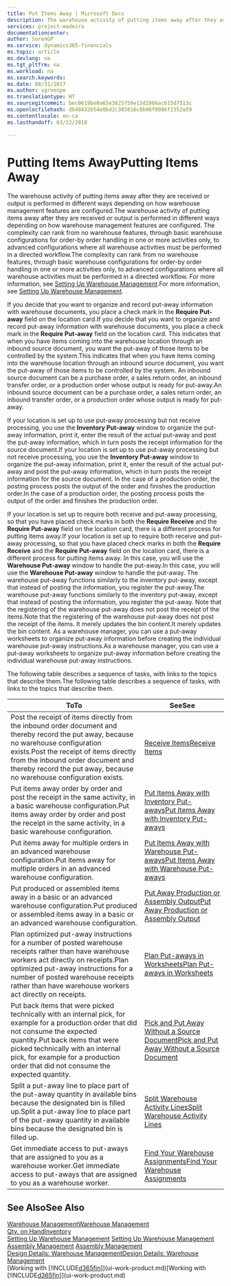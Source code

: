 ```yaml
---
title: Put Items Away | Microsoft Docs
description: The warehouse activity of putting items away after they are received or output is performed in different ways depending on how warehouse management features are configured.
services: project-madeira
documentationcenter: 
author: SorenGP
ms.service: dynamics365-financials
ms.topic: article
ms.devlang: na
ms.tgt_pltfrm: na
ms.workload: na
ms.search.keywords: 
ms.date: 08/31/2017
ms.author: sgroespe
ms.translationtype: HT
ms.sourcegitcommit: bec0619be0a65e3625759e13d2866ac615d7513c
ms.openlocfilehash: db48432b54e0bd2c303816c8b06f0986f2352a59
ms.contentlocale: en-ca
ms.lasthandoff: 03/22/2018

---
```

# <a name="putting-items-away"></a><span data-ttu-id="848f0-103">Putting Items Away</span><span class="sxs-lookup"><span data-stu-id="848f0-103">Putting Items Away</span></span>
<span data-ttu-id="848f0-104">The warehouse activity of putting items away after they are received or output is performed in different ways depending on how warehouse management features are configured.</span><span class="sxs-lookup"><span data-stu-id="848f0-104">The warehouse activity of putting items away after they are received or output is performed in different ways depending on how warehouse management features are configured.</span></span> <span data-ttu-id="848f0-105">The complexity can rank from no warehouse features, through basic warehouse configurations for order-by order handling in one or more activities only, to advanced configurations where all warehouse activities must be performed in a directed workflow.</span><span class="sxs-lookup"><span data-stu-id="848f0-105">The complexity can rank from no warehouse features, through basic warehouse configurations for order-by order handling in one or more activities only, to advanced configurations where all warehouse activities must be performed in a directed workflow.</span></span> <span data-ttu-id="848f0-106">For more information, see [Setting Up Warehouse Management](warehouse-setup-warehouse.md).</span><span class="sxs-lookup"><span data-stu-id="848f0-106">For more information, see [Setting Up Warehouse Management](warehouse-setup-warehouse.md).</span></span>

<span data-ttu-id="848f0-107">If you decide that you want to organize and record put-away information with warehouse documents, you place a check mark in the **Require Put-away** field on the location card.</span><span class="sxs-lookup"><span data-stu-id="848f0-107">If you decide that you want to organize and record put-away information with warehouse documents, you place a check mark in the **Require Put-away** field on the location card.</span></span> <span data-ttu-id="848f0-108">This indicates that when you have items coming into the warehouse location through an inbound source document, you want the put-away of those items to be controlled by the system.</span><span class="sxs-lookup"><span data-stu-id="848f0-108">This indicates that when you have items coming into the warehouse location through an inbound source document, you want the put-away of those items to be controlled by the system.</span></span> <span data-ttu-id="848f0-109">An inbound source document can be a purchase order, a sales return order, an inbound transfer order, or a production order whose output is ready for put-away.</span><span class="sxs-lookup"><span data-stu-id="848f0-109">An inbound source document can be a purchase order, a sales return order, an inbound transfer order, or a production order whose output is ready for put-away.</span></span>  

<span data-ttu-id="848f0-110">If your location is set up to use put-away processing but not receive processing, you use the **Inventory Put-away** window to organize the put-away information, print it, enter the result of the actual put-away and post the put-away information, which in turn posts the receipt information for the source document.</span><span class="sxs-lookup"><span data-stu-id="848f0-110">If your location is set up to use put-away processing but not receive processing, you use the **Inventory Put-away** window to organize the put-away information, print it, enter the result of the actual put-away and post the put-away information, which in turn posts the receipt information for the source document.</span></span> <span data-ttu-id="848f0-111">In the case of a production order, the posting process posts the output of the order and finishes the production order.</span><span class="sxs-lookup"><span data-stu-id="848f0-111">In the case of a production order, the posting process posts the output of the order and finishes the production order.</span></span>

<span data-ttu-id="848f0-112">If your location is set up to require both receive and put-away processing, so that you have placed check marks in both the **Require Receive** and the **Require Put-away** field on the location card, there is a different process for putting items away.</span><span class="sxs-lookup"><span data-stu-id="848f0-112">If your location is set up to require both receive and put-away processing, so that you have placed check marks in both the **Require Receive** and the **Require Put-away** field on the location card, there is a different process for putting items away.</span></span> <span data-ttu-id="848f0-113">In this case, you will use the **Warehouse Put-away** window to handle the put-away.</span><span class="sxs-lookup"><span data-stu-id="848f0-113">In this case, you will use the **Warehouse Put-away** window to handle the put-away.</span></span> <span data-ttu-id="848f0-114">The warehouse put-away functions similarly to the inventory put-away, except that instead of posting the information, you register the put-away.</span><span class="sxs-lookup"><span data-stu-id="848f0-114">The warehouse put-away functions similarly to the inventory put-away, except that instead of posting the information, you register the put-away.</span></span> <span data-ttu-id="848f0-115">Note that the registering of the warehouse put-away does not post the receipt of the items.</span><span class="sxs-lookup"><span data-stu-id="848f0-115">Note that the registering of the warehouse put-away does not post the receipt of the items.</span></span> <span data-ttu-id="848f0-116">It merely updates the bin content.</span><span class="sxs-lookup"><span data-stu-id="848f0-116">It merely updates the bin content.</span></span> <span data-ttu-id="848f0-117">As a warehouse manager, you can use a put-away worksheets to organize put-away information before creating the individual warehouse put-away instructions.</span><span class="sxs-lookup"><span data-stu-id="848f0-117">As a warehouse manager, you can use a put-away worksheets to organize put-away information before creating the individual warehouse put-away instructions.</span></span>

<span data-ttu-id="848f0-118">The following table describes a sequence of tasks, with links to the topics that describe them.</span><span class="sxs-lookup"><span data-stu-id="848f0-118">The following table describes a sequence of tasks, with links to the topics that describe them.</span></span>   

|<span data-ttu-id="848f0-119">**To**</span><span class="sxs-lookup"><span data-stu-id="848f0-119">**To**</span></span>|<span data-ttu-id="848f0-120">**See**</span><span class="sxs-lookup"><span data-stu-id="848f0-120">**See**</span></span>|  
|------------|-------------|  
|<span data-ttu-id="848f0-121">Post the receipt of items directly from the inbound order document and thereby record the put away, because no warehouse configuration exists.</span><span class="sxs-lookup"><span data-stu-id="848f0-121">Post the receipt of items directly from the inbound order document and thereby record the put away, because no warehouse configuration exists.</span></span>|[<span data-ttu-id="848f0-122">Receive Items</span><span class="sxs-lookup"><span data-stu-id="848f0-122">Receive Items</span></span>](warehouse-how-receive-items.md)|  
|<span data-ttu-id="848f0-123">Put items away order by order and post the receipt in the same activity, in a basic warehouse configuration.</span><span class="sxs-lookup"><span data-stu-id="848f0-123">Put items away order by order and post the receipt in the same activity, in a basic warehouse configuration.</span></span>|[<span data-ttu-id="848f0-124">Put Items Away with Inventory Put-aways</span><span class="sxs-lookup"><span data-stu-id="848f0-124">Put Items Away with Inventory Put-aways</span></span>](warehouse-how-to-put-items-away-with-inventory-put-aways.md)|  
|<span data-ttu-id="848f0-125">Put items away for multiple orders in an advanced warehouse configuration.</span><span class="sxs-lookup"><span data-stu-id="848f0-125">Put items away for multiple orders in an advanced warehouse configuration.</span></span>|[<span data-ttu-id="848f0-126">Put Items Away with Warehouse Put-aways</span><span class="sxs-lookup"><span data-stu-id="848f0-126">Put Items Away with Warehouse Put-aways</span></span>](warehouse-how-to-put-items-away-with-warehouse-put-aways.md)|  
|<span data-ttu-id="848f0-127">Put produced or assembled items away in a basic or an advanced warehouse configuration.</span><span class="sxs-lookup"><span data-stu-id="848f0-127">Put produced or assembled items away in a basic or an advanced warehouse configuration.</span></span>|[<span data-ttu-id="848f0-128">Put Away Production or Assembly Output</span><span class="sxs-lookup"><span data-stu-id="848f0-128">Put Away Production or Assembly Output</span></span>](warehouse-how-to-put-away-production-output.md)|
|<span data-ttu-id="848f0-129">Plan optimized put-away instructions for a number of posted warehouse receipts rather than have warehouse workers act directly on receipts.</span><span class="sxs-lookup"><span data-stu-id="848f0-129">Plan optimized put-away instructions for a number of posted warehouse receipts rather than have warehouse workers act directly on receipts.</span></span>|[<span data-ttu-id="848f0-130">Plan Put-aways in Worksheets</span><span class="sxs-lookup"><span data-stu-id="848f0-130">Plan Put-aways in Worksheets</span></span>](warehouse-how-to-plan-put-aways-in-worksheets.md)|  
|<span data-ttu-id="848f0-131">Put back items that were picked technically with an internal pick, for example for a production order that did not consume the expected quantity.</span><span class="sxs-lookup"><span data-stu-id="848f0-131">Put back items that were picked technically with an internal pick, for example for a production order that did not consume the expected quantity.</span></span>|[<span data-ttu-id="848f0-132">Pick and Put Away Without a Source Document</span><span class="sxs-lookup"><span data-stu-id="848f0-132">Pick and Put Away Without a Source Document</span></span>](warehouse-how-to-create-put-aways-from-internal-put-aways.md)|
|<span data-ttu-id="848f0-133">Split a put-away line to place part of the put-away quantity in available bins because the designated bin is filled up.</span><span class="sxs-lookup"><span data-stu-id="848f0-133">Split a put-away line to place part of the put-away quantity in available bins because the designated bin is filled up.</span></span>|[<span data-ttu-id="848f0-134">Split Warehouse Activity Lines</span><span class="sxs-lookup"><span data-stu-id="848f0-134">Split Warehouse Activity Lines</span></span>](warehouse-how-to-split-warehouse-activity-lines.md)|
|<span data-ttu-id="848f0-135">Get immediate access to put-aways that are assigned to you as a warehouse worker.</span><span class="sxs-lookup"><span data-stu-id="848f0-135">Get immediate access to put-aways that are assigned to you as a warehouse worker.</span></span>|[<span data-ttu-id="848f0-136">Find Your Warehouse Assignments</span><span class="sxs-lookup"><span data-stu-id="848f0-136">Find Your Warehouse Assignments</span></span>](warehouse-how-to-find-your-warehouse-assignments.md)|    

## <a name="see-also"></a><span data-ttu-id="848f0-137">See Also</span><span class="sxs-lookup"><span data-stu-id="848f0-137">See Also</span></span>  
[<span data-ttu-id="848f0-138">Warehouse Management</span><span class="sxs-lookup"><span data-stu-id="848f0-138">Warehouse Management</span></span>](warehouse-manage-warehouse.md)  
[<span data-ttu-id="848f0-139">Qty. on Hand</span><span class="sxs-lookup"><span data-stu-id="848f0-139">Inventory</span></span>](inventory-manage-inventory.md)  
<span data-ttu-id="848f0-140">[Setting Up Warehouse Management](warehouse-setup-warehouse.md)   </span><span class="sxs-lookup"><span data-stu-id="848f0-140">[Setting Up Warehouse Management](warehouse-setup-warehouse.md)   </span></span>  
<span data-ttu-id="848f0-141">[Assembly Management](assembly-assemble-items.md)  </span><span class="sxs-lookup"><span data-stu-id="848f0-141">[Assembly Management](assembly-assemble-items.md)  </span></span>  
[<span data-ttu-id="848f0-142">Design Details: Warehouse Management</span><span class="sxs-lookup"><span data-stu-id="848f0-142">Design Details: Warehouse Management</span></span>](design-details-warehouse-management.md)  
<span data-ttu-id="848f0-143">[Working with [!INCLUDE[d365fin](includes/d365fin_md.md)]](ui-work-product.md)</span><span class="sxs-lookup"><span data-stu-id="848f0-143">[Working with [!INCLUDE[d365fin](includes/d365fin_md.md)]](ui-work-product.md)</span></span>  

